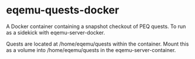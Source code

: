 # eqemu-quests-docker
A Docker container containing a snapshot checkout of PEQ quests. To run as a sidekick with eqemu-server-docker.

Quests are located at /home/eqemu/quests within the container. Mount this as a volume into /home/eqemu/quests in the eqemu-server-container.
